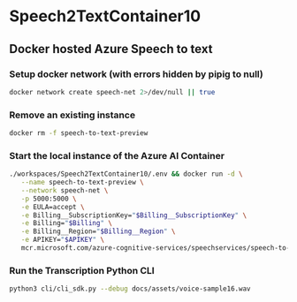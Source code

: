# Speech2TextContainer10

## Docker hosted Azure Speech to text

### Setup docker network (with errors hidden by pipig to null)
```bash
docker network create speech-net 2>/dev/null || true
```
### Remove an existing instance 
``` bash
docker rm -f speech-to-text-preview
```
### Start the local instance of the Azure AI Container
```bash
./workspaces/Speech2TextContainer10/.env && docker run -d \
   --name speech-to-text-preview \
   --network speech-net \
   -p 5000:5000 \
   -e EULA=accept \
   -e Billing__SubscriptionKey="$Billing__SubscriptionKey" \
   -e Billing="$Billing" \
   -e Billing__Region="$Billing__Region" \
   -e APIKEY="$APIKEY" \
   mcr.microsoft.com/azure-cognitive-services/speechservices/speech-to-text:5.0.3-preview-amd64-en-gb
```

### Run the Transcription Python CLI
```bash
python3 cli/cli_sdk.py --debug docs/assets/voice-sample16.wav
``` 
